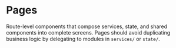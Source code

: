 # Pages

Route-level components that compose services, state, and shared components into complete screens. Pages should avoid duplicating business logic by delegating to modules in `services/` or `state/`.
